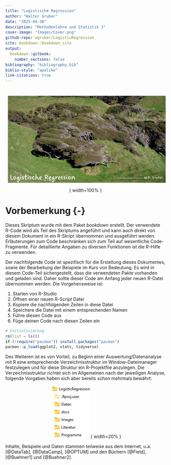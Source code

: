 ```yaml
---
title: "Logistische Regression"
author: "Walter Gruber"
date: "2025-04-30"
description: "Methodenlehre und Statistik 3"
cover-image: "Images/Cover.png"
github-repo: wgruber/LogisticRegression
site: bookdown::bookdown_site
output:
  bookdown::gitbook:
    number_sections: false
bibliography: "bibliography.bib"
biblio-style: "apalike"
link-citations: true
---
```


#

<center>

![](Images/Cover.png){ width=100% }

</center>

# Vorbemerkung {-}

Dieses Skriptum wurde mit dem Paket *bookdown* erstellt. Der verwendete R-Code wird als Teil des Skriptums angeführt und kann auch direkt von diesem Dokument in ein R-Skript übernommen und ausgeführt werden. Erläuterungen zum Code beschränken sich zum Teil auf wesentliche Code-Fragmente. Für detaillierte Angaben zu diversen Funktionen ist die R-Hilfe zu verwenden.

Der nachfolgende Code ist spezifisch für die Erstellung dieses Dokumentes, sowie der Bearbeitung der Beispiele im Kurs von Bedeutung. Es wird in diesem Code-Teil sichergestellt, dass die verwendeten Pakte vorhanden und geladen sind. Daher sollte dieser Code am Anfang jeder neuen R-Datei übernommen werden. Die Vorgehensweise ist:

1. Starten von R-Studio
2. Öffnen einer neuen R-Script Datei
3. Kopiere die nachfolgenden Zeilen in diese Datei
4. Speichere die Datei mit einem entsprechenden Namen
5. Führe diesen Code aus
6. Füge deinen Code nach diesen Zeilen ein


``` r
# Initialisierung
rm(list = ls())
if (!require("pacman")) install.packages("pacman")
pacman::p_load(ggplot2, stats, tidyverse)
```

Des Weiteren ist es von Vorteil, zu Beginn einer Auswertung/Datenanalyse mit R eine entsprechende Verzeichnisstruktur im Window-Dateimanager festzulegen und für diese Struktur ein R-Projektfile anzulegen. Die Verzeichnisstruktur richtet sich im Allgemeinen nach der jeweiligen Analyse, folgende Vorgaben haben sich aber bereits schon mehrmals bewährt:

<center>

![**Abbildung 1**: Dateistruktur für R-Projekt](Images/LogisticRegression.JPG){ width=20% }

</center>

Inhalte, Beispiele und Daten stammen teilweise aus dem Internet, u.a. [@DataTab], [@DataCamp], [@OPTUM] und den Büchern [@Field], [@Buehner1] und [@Buehner2].

